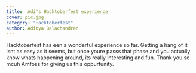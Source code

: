 ```yaml
---
title:  Adi's Hacktoberfest experience 
cover: pic.jpg
category: "Hacktoberfest"
author: Aditya Balachandran
---
```


Hacktoberfest has een a wonderful experience so far. Getting a hang of it isnt as easy as it seems, but once youre passs that phase and you actually know whats happening around, its really interesting and fun.
Thank you so mcuh Amfoss for giving us this oppurtunity.
